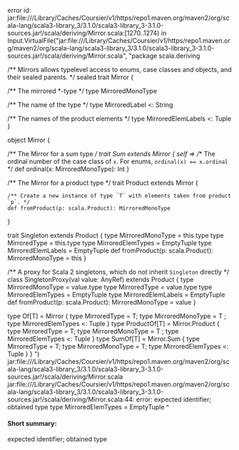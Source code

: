 error id: jar:file://<HOME>/Library/Caches/Coursier/v1/https/repo1.maven.org/maven2/org/scala-lang/scala3-library_3/3.1.0/scala3-library_3-3.1.0-sources.jar!/scala/deriving/Mirror.scala:[1270..1274) in Input.VirtualFile("jar:file://<HOME>/Library/Caches/Coursier/v1/https/repo1.maven.org/maven2/org/scala-lang/scala3-library_3/3.1.0/scala3-library_3-3.1.0-sources.jar!/scala/deriving/Mirror.scala", "package scala.deriving

/** Mirrors allows typelevel access to enums, case classes and objects, and their sealed parents.
 */
sealed trait Mirror {

  /** The mirrored *-type */
  type MirroredMonoType

  /** The name of the type */
  type MirroredLabel <: String

  /** The names of the product elements */
  type MirroredElemLabels <: Tuple
}

object Mirror {

  /** The Mirror for a sum type */
  trait Sum extends Mirror { self =>
    /** The ordinal number of the case class of `x`. For enums, `ordinal(x) == x.ordinal` */
    def ordinal(x: MirroredMonoType): Int
  }

  /** The Mirror for a product type */
  trait Product extends Mirror {

    /** Create a new instance of type `T` with elements taken from product `p`. */
    def fromProduct(p: scala.Product): MirroredMonoType
  }

  trait Singleton extends Product {
    type MirroredMonoType = this.type
    type MirroredType = this.type
    type MirroredElemTypes = EmptyTuple
    type MirroredElemLabels = EmptyTuple
    def fromProduct(p: scala.Product): MirroredMonoType = this
  }

  /** A proxy for Scala 2 singletons, which do not inherit `Singleton` directly */
  class SingletonProxy(val value: AnyRef) extends Product {
    type MirroredMonoType = value.type
    type MirroredType = value.type
    type MirroredElemTypes = EmptyTuple
    type MirroredElemLabels = EmptyTuple
    def fromProduct(p: scala.Product): MirroredMonoType = value
  }

  type Of[T] = Mirror { type MirroredType = T; type MirroredMonoType = T ; type MirroredElemTypes <: Tuple }
  type ProductOf[T] = Mirror.Product { type MirroredType = T; type MirroredMonoType = T ; type MirroredElemTypes <: Tuple }
  type SumOf[T] = Mirror.Sum { type MirroredType = T; type MirroredMonoType = T; type MirroredElemTypes <: Tuple }
}
")
jar:file://<HOME>/Library/Caches/Coursier/v1/https/repo1.maven.org/maven2/org/scala-lang/scala3-library_3/3.1.0/scala3-library_3-3.1.0-sources.jar!/scala/deriving/Mirror.scala
jar:file://<HOME>/Library/Caches/Coursier/v1/https/repo1.maven.org/maven2/org/scala-lang/scala3-library_3/3.1.0/scala3-library_3-3.1.0-sources.jar!/scala/deriving/Mirror.scala:44: error: expected identifier; obtained type
    type MirroredElemTypes = EmptyTuple
    ^
#### Short summary: 

expected identifier; obtained type